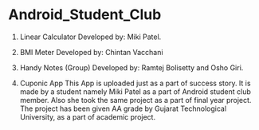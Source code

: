 # Android_Student_Club

1. Linear Calculator 
Developed by: Miki Patel.

2. BMI Meter
Developed by: Chintan Vacchani

3. Handy Notes (Group)
Developed by: Ramtej Bolisetty and Osho Giri.

4. Cuponic App
This App is uploaded just as a part of success story. It is made by a student namely Miki Patel as a part of Android student club member. 
Also she took the same project as a part of final year project. The project has been given AA grade by Gujarat Technological University, as a part of academic project. 
